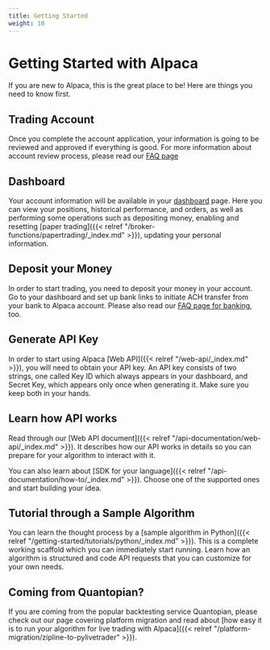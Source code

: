 ```yaml
---
title: Getting Started
weight: 10
---
```


# Getting Started with Alpaca

If you are new to Alpaca, this is the great place to be! Here are things you need to know first.

## Trading Account

Once you complete the account application, your information is going to be reviewed and approved if
everything is good.  For more information about account review process, please read our
[FAQ page](https://support.alpaca.markets/hc/en-us/sections/360001817852-Account-Sign-Up)

## Dashboard

Your account information will be available in your [dashboard](https://app.alpaca.markets/) page.
Here you can view your positions, historical performance, and orders, as well as
performing some operations such as depositing money, enabling and resetting [paper trading]({{< relref "/broker-functions/papertrading/_index.md" >}}),
updating your personal information.

## Deposit your Money

In order to start trading, you need to deposit your money in your account.
Go to your dashboard and set up bank links to initiate ACH transfer from your bank to
Alpaca account. Please also read our [FAQ page for banking](https://support.alpaca.markets/hc/en-us/sections/360001964091-Banking-and-Transfers), too.

## Generate API Key

In order to start using Alpaca [Web API]({{< relref "/web-api/_index.md" >}}), you will
need to obtain your API key. An API key consists of two strings, one called
Key ID which always appears in your dashboard, and Secret Key, which appears
only once when generating it. Make sure you keep both in your hands.

## Learn how API works

Read through our [Web API document]({{< relref "/api-documentation/web-api/_index.md" >}}). It describes
how our API works in details so you can prepare for your algorithm to interact with it.

You can also learn about [SDK for your language]({{< relref "/api-documentation/how-to/_index.md" >}}).
Choose one of the supported ones and start building your idea.

## Tutorial through a Sample Algorithm

You can learn the thought process by a [sample algorithm in Python]({{< relref "/getting-started/tutorials/python/_index.md" >}}). This is
a complete working scaffold which you can immediately start running.
Learn how an algorithm is structured and code API requests that you can
customize for your own needs.

## Coming from Quantopian?

If you are coming from the popular backtesting service Quantopian, please check out our page covering platform 
migration and read about [how easy it is to run your algorithm for live trading with Alpaca]({{< relref "/platform-migration/zipline-to-pylivetrader" >}}).


